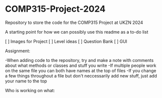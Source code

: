 # COMP315-Project-2024
Repository to store the code for the COMP315 Project at UKZN 2024

A starting point for how we can possibly use this readme as a to-do list

[ ] Images for Project
[ ] Level ideas
[ ] Question Bank
[ ] GUI

Assignment:

-When adding code to the repository, try and make a note with comments about what methods or classes and stuff you write
-If multiple people work on the same file you can both have names at the top of files
-If you change a few things throughout a file but don't neccessarily add new stuff, just add your name to the top

Who is working on what:
